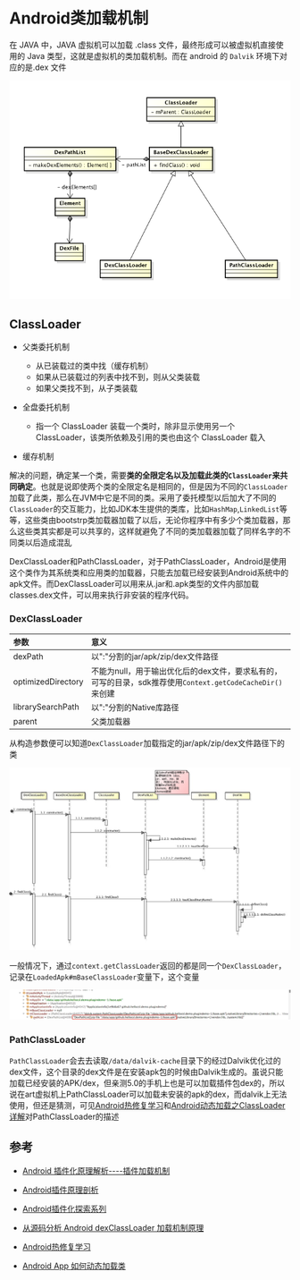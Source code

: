 # Android类加载机制

在 JAVA 中，JAVA 虚拟机可以加载 .class 文件，最终形成可以被虚拟机直接使用的 Java 类型，这就是虚拟机的类加载机制。而在 android 的 `Dalvik` 环境下对应的是.dex 文件

![ClassLoader](./ClassLoader.png)

## ClassLoader

- 父类委托机制

  - 从已装载过的类中找（缓存机制）
  - 如果从已装载过的列表中找不到，则从父类装载
  - 如果父类找不到，从子类装载

- 全盘委托机制

  - 指一个 ClassLoader 装载一个类时，除非显示使用另一个 ClassLoader，该类所依赖及引用的类也由这个 ClassLoader 载入

- 缓存机制

解决的问题，确定某一个类，需要**类的全限定名以及加载此类的`ClassLoader`来共同确定**。也就是说即使两个类的全限定名是相同的，但是因为不同的`ClassLoader`加载了此类，那么在JVM中它是不同的类。采用了委托模型以后加大了不同的 `ClassLoader`的交互能力，比如JDK本生提供的类库，比如`HashMap`,`LinkedList`等等，这些类由bootstrp类加载器加载了以后，无论你程序中有多少个类加载器，那么这些类其实都是可以共享的，这样就避免了不同的类加载器加载了同样名字的不同类以后造成混乱

DexClassLoader和PathClassLoader，对于PathClassLoader，Android是使用这个类作为其系统类和应用类的加载器，只能去加载已经安装到Android系统中的apk文件。而DexClassLoader可以用来从.jar和.apk类型的文件内部加载classes.dex文件，可以用来执行非安装的程序代码。

### DexClassLoader

参数                 | 意义
:----------------- | :----------------------------------------------------------------------
dexPath            | 以":"分割的jar/apk/zip/dex文件路径
optimizedDirectory | 不能为null，用于输出优化后的dex文件，要求私有的，可写的目录，sdk推荐使用`Context.getCodeCacheDir()`来创建
librarySearchPath  | 以":"分割的Native库路径
parent             | 父类加载器

从构造参数便可以知道`DexClassLoader`加载指定的jar/apk/zip/dex文件路径下的类

![DexClassLoader加载流](./DexClassLoader加载流程.png)

一般情况下，通过`context.getClassLoader`返回的都是同一个`DexClassLoader`，记录在`LoadedApk#mBaseClassLoader`变量下，这个变量

![普通状态下的pathList](./ClassLoader_pathList.png)

### PathClassLoader

`PathClassLoader`会去去读取`/data/dalvik-cache`目录下的经过Dalvik优化过的dex文件，这个目录的dex文件是在安装apk包的时候由Dalvik生成的。虽说只能加载已经安装的APK/dex，但亲测5.0的手机上也是可以加载插件包dex的，所以说在art虚拟机上PathClassLoader可以加载未安装的apk的dex，而dalvik上无法使用，但还是猜测，可见[Android热修复学习](http://blog.csdn.net/xiandan87/article/details/51734200)和[Android动态加载之ClassLoader详解](http://www.jianshu.com/p/a620e368389a)对PathClassLoader的描述

## 参考

- [Android 插件化原理解析----插件加载机制](http://weishu.me/2016/04/05/understand-plugin-framework-classloader/)

- [Android插件原理剖析](http://www.alloyteam.com/2014/04/android-cha-jian-yuan-li-pou-xi/?utm_source=tuicool&utm_medium=referral)

- [Android插件化探索系列](http://blog.csdn.net/maplejaw_/article/details/51596374)

- [从源码分析 Android dexClassLoader 加载机制原理](http://blog.csdn.net/nanzhiwen666/article/details/50515895)

- [Android热修复学习](http://blog.csdn.net/xiandan87/article/details/51734200)

- [Android App 如何动态加载类](http://blog.csdn.net/quaful/article/details/6096951)
